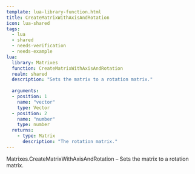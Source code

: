 ```yaml
---
template: lua-library-function.html
title: CreateMatrixWithAxisAndRotation
icon: lua-shared
tags:
  - lua
  - shared
  - needs-verification
  - needs-example
lua:
  library: Matrixes
  function: CreateMatrixWithAxisAndRotation
  realm: shared
  description: "Sets the matrix to a rotation matrix."
  
  arguments:
  - position: 1
    name: "vector"
    type: Vector
  - position: 2
    name: "number"
    type: number
  returns:
    - type: Matrix
      description: "The rotation matrix."
---
```


<div class="lua__search__keywords">
Matrixes.CreateMatrixWithAxisAndRotation &#x2013; Sets the matrix to a rotation matrix.
</div>

